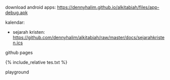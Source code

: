 download android apps: https://dennyhalim.github.io/alkitabiah/files/app-debug.apk

kalendar:
  * sejarah kristen: https://github.com/dennyhalim/alkitabiah/raw/master/docs/sejarahkristen.ics


github pages

{% include_relative tes.txt %}

playground
